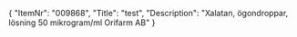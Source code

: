 {
  "ItemNr": "009868",
  "Title": "test",
  "Description": "Xalatan, ögondroppar, lösning 50 mikrogram/ml Orifarm AB"
}